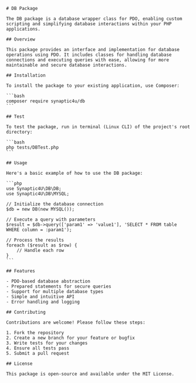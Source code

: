    # DB Package

    The DB package is a database wrapper class for PDO, enabling custom scripting and simplifying database interactions within your PHP applications.

    ## Overview

    This package provides an interface and implementation for database operations using PDO. It includes classes for handling database connections and executing queries with ease, allowing for more maintainable and secure database interactions.

    ## Installation

    To install the package to your existing application, use Composer:

    ```bash
    composer require synaptic4u/db
    ```

    ## Test

    To test the package, run in terminal (Linux CLI) of the project's root directory:

    ```bash 
    php tests/DBTest.php
    ```

    ## Usage

    Here's a basic example of how to use the DB package:

    ```php
    use Synaptic4U\DB\DB;
    use Synaptic4U\DB\MYSQL;

    // Initialize the database connection
    $db = new DB(new MYSQL());

    // Execute a query with parameters
    $result = $db->query(['param1' => 'value1'], 'SELECT * FROM table WHERE column = :param1');

    // Process the results
    foreach ($result as $row) {
        // Handle each row
    }
    ```

    ## Features

    - PDO-based database abstraction
    - Prepared statements for secure queries
    - Support for multiple database types
    - Simple and intuitive API
    - Error handling and logging

    ## Contributing

    Contributions are welcome! Please follow these steps:

    1. Fork the repository
    2. Create a new branch for your feature or bugfix
    3. Write tests for your changes
    4. Ensure all tests pass
    5. Submit a pull request

    ## License

    This package is open-source and available under the MIT License.

